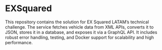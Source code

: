 # EXSquared
This repository contains the solution for EX Squared LATAM’s technical challenge. The service fetches vehicle data from XML APIs, converts it to JSON, stores it in a database, and exposes it via a GraphQL API. It includes robust error handling, testing, and Docker support for scalability and high performance.
